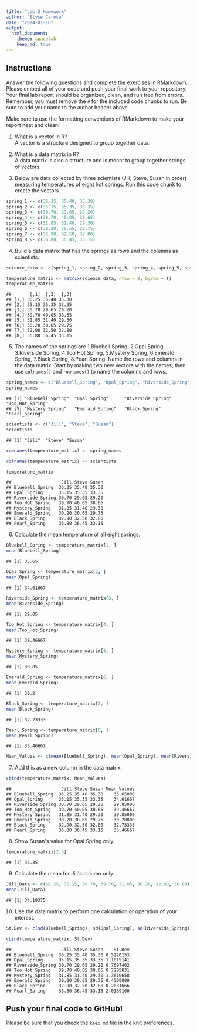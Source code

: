 ```yaml
---
title: "Lab 2 Homework"
author: "Elyse Carosa"
date: "2024-01-16"
output:
  html_document: 
    theme: spacelab
    keep_md: true
---
```


## Instructions
Answer the following questions and complete the exercises in RMarkdown. Please embed all of your code and push your final work to your repository. Your final lab report should be organized, clean, and run free from errors. Remember, you must remove the `#` for the included code chunks to run. Be sure to add your name to the author header above.  

Make sure to use the formatting conventions of RMarkdown to make your report neat and clean!  

1. What is a vector in R?    
A vector is a structure designed to group together data.

2. What is a data matrix in R?  
A data matrix is also a structure and is meant to group together strings of vectors.

3. Below are data collected by three scientists (Jill, Steve, Susan in order) measuring temperatures of eight hot springs. Run this code chunk to create the vectors.  

```r
spring_1 <- c(36.25, 35.40, 35.30)
spring_2 <- c(35.15, 35.35, 33.35)
spring_3 <- c(30.70, 29.65, 29.20)
spring_4 <- c(39.70, 40.05, 38.65)
spring_5 <- c(31.85, 31.40, 29.30)
spring_6 <- c(30.20, 30.65, 29.75)
spring_7 <- c(32.90, 32.50, 32.80)
spring_8 <- c(36.80, 36.45, 33.15)
```

4. Build a data matrix that has the springs as rows and the columns as scientists.  


```r
science_data <- c(spring_1, spring_2, spring_3, spring_4, spring_5, spring_6, spring_7, spring_8)
```


```r
temperature_matrix <- matrix(science_data, nrow = 8, byrow = T)
temperature_matrix
```

```
##       [,1]  [,2]  [,3]
## [1,] 36.25 35.40 35.30
## [2,] 35.15 35.35 33.35
## [3,] 30.70 29.65 29.20
## [4,] 39.70 40.05 38.65
## [5,] 31.85 31.40 29.30
## [6,] 30.20 30.65 29.75
## [7,] 32.90 32.50 32.80
## [8,] 36.80 36.45 33.15
```

5. The names of the springs are 1.Bluebell Spring, 2.Opal Spring, 3.Riverside Spring, 4.Too Hot Spring, 5.Mystery Spring, 6.Emerald Spring, 7.Black Spring, 8.Pearl Spring. Name the rows and columns in the data matrix. Start by making two new vectors with the names, then use `colnames()` and `rownames()` to name the columns and rows.


```r
spring_names <- c("Bluebell_Spring", "Opal_Spring", "Riverside_Spring", "Too_Hot_Spring", "Mystery_Spring", "Emerald_Spring", "Black_Spring", "Pearl_Spring")
spring_names
```

```
## [1] "Bluebell_Spring"  "Opal_Spring"      "Riverside_Spring" "Too_Hot_Spring"  
## [5] "Mystery_Spring"   "Emerald_Spring"   "Black_Spring"     "Pearl_Spring"
```


```r
scientists <- c("Jill", "Steve", "Susan")
scientists
```

```
## [1] "Jill"  "Steve" "Susan"
```


```r
rownames(temperature_matrix) <- spring_names
```


```r
colnames(temperature_matrix) <- scientists
```


```r
temperature_matrix
```

```
##                   Jill Steve Susan
## Bluebell_Spring  36.25 35.40 35.30
## Opal_Spring      35.15 35.35 33.35
## Riverside_Spring 30.70 29.65 29.20
## Too_Hot_Spring   39.70 40.05 38.65
## Mystery_Spring   31.85 31.40 29.30
## Emerald_Spring   30.20 30.65 29.75
## Black_Spring     32.90 32.50 32.80
## Pearl_Spring     36.80 36.45 33.15
```


6. Calculate the mean temperature of all eight springs.


```r
Bluebell_Spring <- temperature_matrix[1, ]
mean(Bluebell_Spring)
```

```
## [1] 35.65
```


```r
Opal_Spring <- temperature_matrix[2, ]
mean(Opal_Spring)
```

```
## [1] 34.61667
```


```r
Riverside_Spring <- temperature_matrix[3, ]
mean(Riverside_Spring)
```

```
## [1] 29.85
```


```r
Too_Hot_Spring <- temperature_matrix[4, ]
mean(Too_Hot_Spring)
```

```
## [1] 39.46667
```


```r
Mystery_Spring <- temperature_matrix[5, ]
mean(Mystery_Spring)
```

```
## [1] 30.85
```


```r
Emerald_Spring <- temperature_matrix[6, ]
mean(Emerald_Spring)
```

```
## [1] 30.2
```


```r
Black_Spring <- temperature_matrix[7, ]
mean(Black_Spring)
```

```
## [1] 32.73333
```


```r
Pearl_Spring <- temperature_matrix[8, ]
mean(Pearl_Spring)
```

```
## [1] 35.46667
```


```r
Mean_Values <- c(mean(Bluebell_Spring), mean(Opal_Spring), mean(Riverside_Spring), mean(Too_Hot_Spring), mean(Mystery_Spring), mean(Emerald_Spring), mean(Black_Spring), mean(Pearl_Spring))
```


7. Add this as a new column in the data matrix.  


```r
cbind(temperature_matrix, Mean_Values)
```

```
##                   Jill Steve Susan Mean_Values
## Bluebell_Spring  36.25 35.40 35.30    35.65000
## Opal_Spring      35.15 35.35 33.35    34.61667
## Riverside_Spring 30.70 29.65 29.20    29.85000
## Too_Hot_Spring   39.70 40.05 38.65    39.46667
## Mystery_Spring   31.85 31.40 29.30    30.85000
## Emerald_Spring   30.20 30.65 29.75    30.20000
## Black_Spring     32.90 32.50 32.80    32.73333
## Pearl_Spring     36.80 36.45 33.15    35.46667
```


8. Show Susan's value for Opal Spring only.


```r
temperature_matrix[2,3]
```

```
## [1] 33.35
```


9. Calculate the mean for Jill's column only.  


```r
Jill_Data <- c(36.25, 35.15, 30.70, 39.70, 31.85, 30.20, 32.90, 36.80)
mean(Jill_Data)
```

```
## [1] 34.19375
```

10. Use the data matrix to perform one calculation or operation of your interest.


```r
St.Dev <- c(sd(Bluebell_Spring), sd(Opal_Spring), sd(Riverside_Spring), sd(Too_Hot_Spring), sd(Mystery_Spring), sd(Emerald_Spring), sd(Black_Spring), sd(Pearl_Spring))
```


```r
cbind(temperature_matrix, St.Dev)
```

```
##                   Jill Steve Susan    St.Dev
## Bluebell_Spring  36.25 35.40 35.30 0.5220153
## Opal_Spring      35.15 35.35 33.35 1.1015141
## Riverside_Spring 30.70 29.65 29.20 0.7697402
## Too_Hot_Spring   39.70 40.05 38.65 0.7285831
## Mystery_Spring   31.85 31.40 29.30 1.3610658
## Emerald_Spring   30.20 30.65 29.75 0.4500000
## Black_Spring     32.90 32.50 32.80 0.2081666
## Pearl_Spring     36.80 36.45 33.15 2.0139100
```


## Push your final code to GitHub!
Please be sure that you check the `keep md` file in the knit preferences.  
